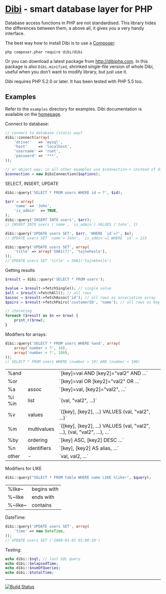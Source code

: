 [Dibi](http://dibiphp.com) - smart database layer for PHP
=========================================================

Database access functions in PHP are not standardised. This library
hides the differences between them, a above all, it gives you a very handy interface.

The best way how to install Dibi is to use a [Composer](http://getcomposer.org/download):

    php composer.phar require dibi/dibi

Or you can download a latest package from http://dibiphp.com. In this
package is also `Dibi.minified`, shrinked single-file version of whole Dibi,
useful when you don't want to modify library, but just use it.

Dibi requires PHP 5.2.0 or later. It has been tested with PHP 5.5 too.


Examples
--------

Refer to the `examples` directory for examples. Dibi documentation is
available on the [homepage](http://dibiphp.com).

Connect to database:

```php
// connect to database (static way)
dibi::connect(array(
    'driver'   => 'mysql',
    'host'     => 'localhost',
    'username' => 'root',
    'password' => '***',
));

// or object way; in all other examples use $connection-> instead of dibi::
$connection = new DibiConnection($options);
```

SELECT, INSERT, UPDATE

```php
dibi::query('SELECT * FROM users WHERE id = ?', $id);

$arr = array(
    'name' => 'John',
    'is_admin'  => TRUE,
);
dibi::query('INSERT INTO users', $arr);
// INSERT INTO users (`name`, `is_admin`) VALUES ('John', 1)

dibi::query('UPDATE users SET', $arr, 'WHERE `id`=?', $x);
// UPDATE users SET `name`='John', `is_admin`=1 WHERE `id` = 123

dibi::query('UPDATE users SET', array(
	'title' => array('SHA1(?)', 'tajneheslo'),
));
// UPDATE users SET 'title' = SHA1('tajneheslo')
```

Getting results

```php
$result = dibi::query('SELECT * FROM users');

$value = $result->fetchSingle(); // single value
$all = $result->fetchAll(); // all rows
$assoc = $result->fetchAssoc('id'); // all rows as associative array
$pairs = $result->fetchPairs('customerID', 'name'); // all rows as key => value pairs

// iterating
foreach ($result as $n => $row) {
    print_r($row);
}
```

Modifiers for arrays:

```php
dibi::query('SELECT * FROM users WHERE %and', array(
	array('number > ?', 10),
	array('number < ?', 100),
));
// SELECT * FROM users WHERE (number > 10) AND (number < 100)
```

<table>
<tr><td> %and </td><td>  </td><td> `[key]=val AND [key2]="val2" AND ...` </td></tr>
<tr><td> %or </td><td>  </td><td> `[key]=val OR [key2]="val2" OR ...` </td></tr>
<tr><td> %a </td><td> assoc </td><td> `[key]=val, [key2]="val2", ...` </td></tr>
<tr><td> %l %in </td><td> list </td><td> `(val, "val2", ...)` </td></tr>
<tr><td> %v </td><td> values </td><td> `([key], [key2], ...) VALUES (val, "val2", ...)` </td></tr>
<tr><td> %m </td><td> multivalues </td><td> `([key], [key2], ...) VALUES (val, "val2", ...), (val, "val2", ...), ...` </td></tr>
<tr><td> %by </td><td> ordering </td><td> `[key] ASC, [key2] DESC ...` </td></tr>
<tr><td> %n </td><td> identifiers </td><td> `[key], [key2] AS alias, ...` </td></tr>
<tr><td> other  </td><td> - </td><td> `val, val2, ...` </td></tr>
</table>


Modifiers for LIKE

```php
dibi::query("SELECT * FROM table WHERE name LIKE %like~", $query);
```

<table>
<tr><td> %like~	</td><td> begins with </td></tr>
<tr><td> %~like	</td><td> ends with </td></tr>
<tr><td> %~like~ </td><td> contains </td></tr>
</table>

DateTime:

```php
dibi::query('UPDATE users SET', array(
    'time' => new DateTime,
));
// UPDATE users SET ('2008-01-01 01:08:10')
```

Testing:

```php
echo dibi::$sql; // last SQL query
echo dibi::$elapsedTime;
echo dibi::$numOfQueries;
echo dibi::$totalTime;
```


-----

[![Build Status](https://secure.travis-ci.org/dg/dibi.png?branch=master)](http://travis-ci.org/dg/dibi)

